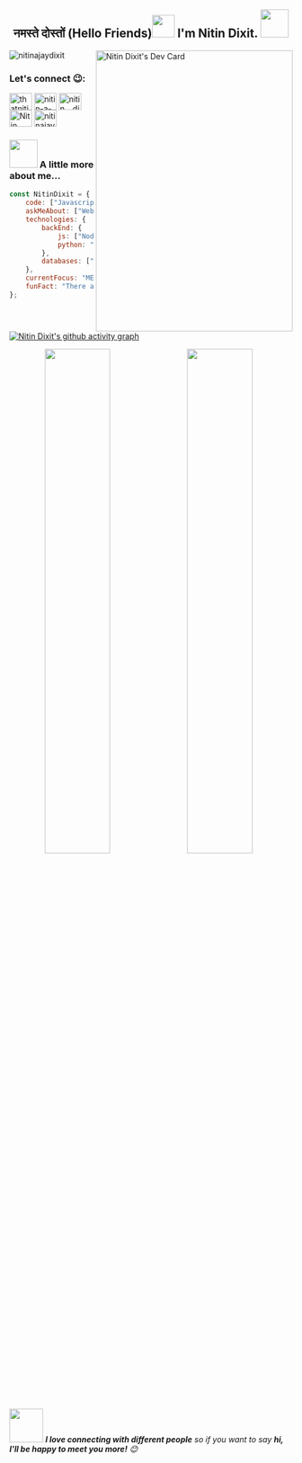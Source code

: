 <h2 align="center">नमस्ते दोस्तों (Hello Friends)<img src="https://media.giphy.com/media/k2pDCEEv8kMRT5OUNB/giphy.gif" width="40"> I'm Nitin Dixit.   <img src="https://media.giphy.com/media/H83F4AfL798AmtKXIL/giphy.gif" width="50">  </h2>
<a href="https://app.daily.dev/nitinajaydixit"><img src="https://api.daily.dev/devcards/bb9f06e58bfd4dc794d2c08f020886f9.png?r=le1" width="350" height="500" alt="Nitin Dixit's Dev Card" align="right"/></a>
<p align="left"> <img src="https://komarev.com/ghpvc/?username=nitinajaydixit&label=Profile%20views&color=0e75b6&style=flat" alt="nitinajaydixit" /> </p>
<h3 align="left">Let's connect 😉:</h3>
<p align="left">
<a href="https://twitter.com/thatnitindixit" target="blank"><img align="center" src="https://raw.githubusercontent.com/rahuldkjain/github-profile-readme-generator/master/src/images/icons/Social/twitter.svg" alt="thatnitindixit" height="30" width="40" /></a>
<a href="https://linkedin.com/in/nitin-a-dixit" target="blank"><img align="center" src="https://raw.githubusercontent.com/rahuldkjain/github-profile-readme-generator/master/src/images/icons/Social/linked-in-alt.svg" alt="nitin-a-dixit" height="30" width="40" /></a>
<a href="https://instagram.com/nitin._.dixit" target="blank"><img align="center" src="https://raw.githubusercontent.com/rahuldkjain/github-profile-readme-generator/master/src/images/icons/Social/instagram.svg" alt="nitin._.dixit" height="30" width="40" /></a>
<a href="https://discord.gg/Nitin Dixit#0826" target="blank"><img align="center" src="https://raw.githubusercontent.com/rahuldkjain/github-profile-readme-generator/master/src/images/icons/Social/discord.svg" alt="Nitin Dixit#0826" height="30" width="40" /></a>
<a href="https://dev.to/nitinajaydixit" target="blank"><img align="center" src="https://raw.githubusercontent.com/rahuldkjain/github-profile-readme-generator/master/src/images/icons/Social/devto.svg" alt="nitinajaydixit" height="30" width="40" /></a>
</p>

### <img src="https://media.giphy.com/media/VgCDAzcKvsR6OM0uWg/giphy.gif" width="50"> A little more about me...  

```javascript
const NitinDixit = {
    code: ["Javascript", "Python", "Java", "C/C++", "SQl","HTML","CSS"],
    askMeAbout: ["Web Dev", "Tech", "Music"],
    technologies: {
        backEnd: {
            js: ["Node", "Express"],
            python: "Django"
        },
        databases: ["MongoDb", "MySql"],
    },
    currentFocus: "MERN Stack",
    funFact: "There are two ways to write error-free programs, only the third one works ;)"
};
```
[![Nitin Dixit's github activity graph](https://activity-graph.herokuapp.com/graph?username=nitinajaydixit&theme=xcode)](https://git.io/nitinajaydixit)

<p align="center">
	
  <img width="48%" align="left" src="https://github-readme-stats.vercel.app/api?username=nitinajaydixit&show_icons=true&theme=radical" />
  <img width="48%" src="https://github-readme-streak-stats.herokuapp.com/?user=nitinajaydixit&theme=radical" />
</p>



<img src="https://media.giphy.com/media/LnQjpWaON8nhr21vNW/giphy.gif" width="60"> <em><b>I love connecting with different people</b> so if you want to say <b>hi, I'll be happy to meet you more!</b> 😊</em>

